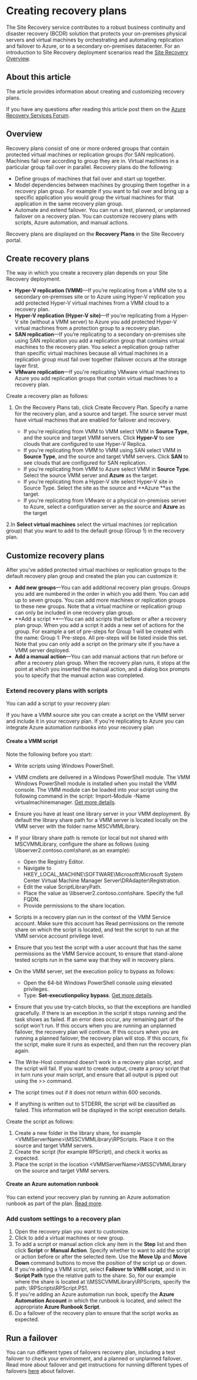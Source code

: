 <properties
	pageTitle="Creating recovery plans" 
	description="Azure Site Recovery coordinates the replication, failover and recovery of virtual machines located on on-premises servers to Azure or a secondary datacenter." 
	services="site-recovery" 
	documentationCenter="" 
	authors="rayne-wiselman" 
	manager="jwhit" 
	editor=""/>

<tags 
	ms.service="site-recovery" 
	ms.devlang="na"
	ms.topic="article"
	ms.tgt_pltfrm="na"
	ms.workload="storage-backup-recovery" 
	ms.date="05/14/2015" 
	ms.author="raynew"/>

# Creating recovery plans

The Site Recovery service contributes to a robust business continuity and disaster recovery (BCDR) solution that protects your on-premises physical servers and virtual machines by orchestrating and automating replication and failover to Azure, or to a secondary on-premises datacenter. For an introduction to Site Recovery deployment scenarios read the [Site Recovery Overview](site-recovery-overview.md).

## About this article

The article provides information about creating and customizing recovery plans. 

If you have any questions after reading this article post them on the [Azure Recovery Services Forum](https://social.msdn.microsoft.com/forums/azure/home?forum=hypervrecovmgr).

## Overview

Recovery plans consist of one or more ordered groups that contain protected virtual machines or replication groups (for SAN replication). Machines fail over according to group they are in. Virtual machines in a particular group fail over in parallel. Recovery plans do the following:

- Define groups of machines that fail over and start up together.
- Model dependencies between machines by grouping them together in a recovery plan group. For example if you want to fail over and bring up a specific application you would group the virtual machines for that application in the same recovery plan group.
- Automate and extend failover. You can run a test, planned, or unplanned failover on a recovery plan. You can customize recovery plans with scripts, Azure automation, and manual actions.

Recovery plans are displayed on the **Recovery Plans** in the Site Recovery portal.


## Create recovery plans

The way in which you create a recovery plan depends on your Site Recovery deployment.

- **Hyper-V replication (VMM)**—If you’re replicating from a VMM site to a secondary on-premises site or to Azure using Hyper-V replication you add protected Hyper-V virtual machines from a VMM cloud to a recovery plan.
- **Hyper-V replication (Hyper-V site)**—If you're replicating from a Hyper-V site (without a VMM server) to Azure you add protected Hyper-V virtual machines from a protection group to a recovery plan.
- **SAN replication**—If you’re replicating to a secondary on-premises site using SAN replication you add a replication group that contains virtual machines to the recovery plan. You select a replication group rather than specific virtual machines because all virtual machines in a replication group must fail over together (failover occurs at the storage layer first.
- **VMware replication**—If you're replicating VMware virtual machines to Azure you add replication groups that contain virtual machines to a recovery plan.

Create a recovery plan as follows:

1. On the Recovery Plans tab, click Create Recovery Plan.
Specify a name for the recovery plan, and a source and target. The source server must have virtual machines that are enabled for failover and recovery.

	- If you're replicating from VMM to VMM select VMM in **Source Type**, and the source and target VMM servers. Click **Hyper-V** to see clouds that are configured to use Hyper-V Replica. 
	- If you're replicating from VMM to VMM using SAN select VMM in **Source Type**, and the source and target VMM servers. Click **SAN** to see clouds that are configured for SAN replication.
	- If you're replicating from VMM to Azure select VMM in **Source Type**.  Select the source VMM server and **Azure** as the target.
	- If you're replicating from a Hyper-V site select Hyper-V site in Source Type. Select the site as the source and **Azure **as the target.
	- If you're replicating from VMware or a physical on-premises server to Azure, select a configuration server as the source and **Azure** as the target

2.In **Select virtual machines** select the virtual machines (or replication group) that you want to add to the default group (Group 1) in the recovery plan.

## Customize recovery plans

After you've added protected virtual machines or replication groups to the default recovery plan group and created the plan you can customize it:

- **Add new groups**—You can add additional recovery plan groups. Groups you add are numbered in the order in which you add them. You can add up to seven groups. You can add more machines or replication groups to these new groups. Note that a virtual machine or replication group can only be included in one recovery plan group.
- **Add a script **—You can add scripts that before or after a recovery plan group. When you add a script it adds a new set of actions for the group. For example a set of pre-steps for Group 1 will be created with the name: Group 1: Pre-steps. All pre-steps will be listed inside this set. Note that you can only add a script on the primary site if you have a VMM server deployed.
- **Add a manual action**—You can add manual actions that run before or after a recovery plan group. When the recovery plan runs, it stops at the point at which you inserted the manual action, and a dialog box prompts you to specify that the manual action was completed.

### Extend recovery plans with scripts

You can add a script to your recovery plan:

If you have a VMM source site you can create a script on the VMM server and include it in your recovery plan.
If you're replicating to Azure you can integrate Azure automation runbooks into your recovery plan

#### Create a VMM script

Note the following before you start:

- Write scripts using Windows PowerShell.
- VMM cmdlets are delivered in a Windows PowerShell module. The VMM Windows PowerShell module is installed when you install the VMM console. The VMM module can be loaded into your script using the following command in the script: Import-Module -Name virtualmachinemanager. [Get more details](hhttps://technet.microsoft.com/library/hh875013.aspx).
- Ensure you have at least one library server in your VMM deployment. By default the library share path for a VMM server is located locally on the VMM server with the folder name MSCVMMLibrary.
- If your library share path is remote (or local but not shared with MSCVMMLibrary, configure the share as follows (using \\libserver2.contoso.com\share\ as an example):
	- Open the Registry Editor.
	- Navigate to HKEY_LOCAL_MACHINE\SOFTWARE\Microsoft\Microsoft System Center Virtual Machine Manager Server\DRAdapter\Registration.
	- Edit the value ScriptLibraryPath.
	- Place the value as \\libserver2.contoso.com\share\. Specify the full FQDN.
	- Provide permissions to the share location.

- Scripts in a recovery plan run in the context of the VMM Service account. Make sure this account has Read permissions on the remote share on which the script is located, and test the script to run at the VMM service account privilege level.
- 	Ensure that you test the script with a user account that has the same permissions as the VMM Service account, to ensure that stand-alone tested scripts run in the same way that they will in recovery plans.
- 	On the VMM server, set the execution policy to bypass as follows:
	- Open the 64-bit Windows PowerShell console using elevated privileges.
	- Type: **Set-executionpolicy bypass**. [Get more details](https://technet.microsoft.com/library/ee176961.aspx).
- Ensure that you use try-catch blocks, so that the exceptions are handled gracefully. If there is an exception in the script it stops running and the task shows as failed.  If an error does occur, any remaining part of the script won't run. If this occurs when you are running an unplanned failover, the recovery plan will continue. If this occurs when you are running a planned failover, the recovery plan will stop. If this occurs, fix the script, make sure it runs as expected, and then run the recovery plan again.
- The Write-Host command doesn’t work in a recovery plan script, and the script will fail. If you want to create output, create a proxy script that in turn runs your main script, and ensure that all output is piped out using the >> command.
- The script times out if it does not return within 600 seconds.
- If anything is written out to STDERR, the script will be classified as failed. This information will be displayed in the script execution details.

Create the script as follows:

1. Create a new folder in the library share, for example \<VMMServerName>\MSSCVMMLibrary\RPScripts. Place it on the source and target VMM servers.
2. Create the script (for example RPScript), and check it works as expected.
3. Place the script in the location \<VMMServerName>\MSSCVMMLibrary on the source and target VMM servers.

#### Create an Azure automation runbook

You can extend your recovery plan by running an Azure automation runbook as part of the plan. [Read more](site-recovery-runbook-automation.md).


### Add custom settings to a recovery plan

1. Open the recovery plan you want to customize.
2. Click to add a virtual machines or new group.
3. To add a script or manual action click any item in the **Step** list and then click **Script** or **Manual Action**. Specify whether to want to add the script or action before or after the selected item. Use the **Move Up** and **Move Down** command buttons to move the position of the script up or down.
4. If you're adding a VMM script, select **Failover to VMM script**, and in in **Script Path** type the relative path to the share. So, for our example where the share is located at \\<VMMServerName>\MSSCVMMLibrary\RPScripts, specify the path: \RPScripts\RPScript.PS1.
5. If you're adding an Azure automation run book, specify the **Azure Automation Account** in which the runbook is located, and select the appropriate **Azure Runbook Script**.
5. Do a failover of the recovery plan to ensure that the script works as expected.


## Run a failover

You can run different types of failovers recovery plan, including a test failover to check your environment, and a planned or unplanned failover. Read more about failover and get instructions for running different types of failovers [here](site-recovery-failover.md) about failover.


 